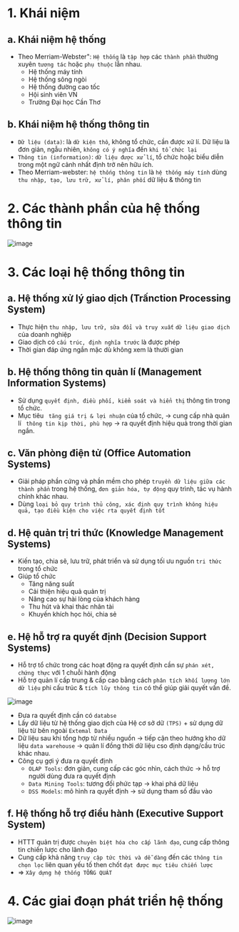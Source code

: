 # 1. Khái niệm
## a. Khái niệm hệ thống
- Theo Merriam-Webster": `Hệ thống` là `tập hợp` các `thành phần` thường xuyên `tương tác` hoặc `phụ thuộc` lẫn nhau.
  - Hệ thống máy tính
  - Hệ thống sông ngòi
  - Hệ thống đường cao tốc
  - Hội sinh viên VN
  - Trường Đại học Cần Thơ
## b. Khái niệm hệ thống thông tin
- `Dữ liệu (data)`: là `dữ kiện thô`, không tổ chức, cần được xử lí. Dữ liệu là đơn giản, ngẫu nhiên, `không có ý nghĩa` đến `khi tổ chức lại`
- `Thông tin (information)`: `dữ liệu được xử lí`, tổ chức hoặc biểu diễn trong một ngữ cảnh nhất định trở nên hữu ích.
- Theo Merriam-webster: `hệ thống thông tin` là `hệ thống máy tính` dùng `thu nhập, tạo, lưu trữ, xử lí, phân phối` dữ liệu & thông tin

# 2. Các thành phần của hệ thống thông tin
![image](https://user-images.githubusercontent.com/88178841/148487815-c4cab1fc-223c-4e83-b3be-a3ba462de566.png)

# 3. Các loại hệ thống thông tin
## a. Hệ thống xử lý giao dịch (Trấnction Processing System)
- Thực hiện `thu nhập, lưu trữ, sữa đổi và truy xuất` `dữ liệu giao dịch` của doanh nghiệp
- Giao dịch có `cấu trúc, định nghĩa trước` là được phép
- Thời gian đáp ứng ngắn mặc dù không xem là thười gian 
## b. Hệ thống thông tin quản lí (Management Information Systems)
- Sử dụng `quyết định, điều phối, kiểm soát và hiển thị` thông tin trong tổ chức.
- Mục tiêu ` tăng giá trị & lợi nhuận` của tổ chức, -> cung cấp nhà quản lí ` thông tin kịp thời, phù hợp` -> ra quyết định hiệu quả trong thời gian ngắn.
## c. Văn phòng điện tử (Office Automation Systems)
- Giải pháp phần cứng và phần mềm cho phép `truyền dữ liệu giữa các thành phần` trong hệ thống, `đơn giản hóa, tự động` quy trình, tác vụ hành chính khác nhau.
- Dùng `loại bỏ quy trình thủ công, xác định quy trình không hiệu quả, tạo điều kiện cho việc rta quyết định tốt`
## d. Hệ quản trị tri thức (Knowledge Management Systems)
- Kiến tạo, chia sẽ, lưu trữ, phát triển và sử dụng tối ưu nguồn `tri thức` trong tổ chức
- Giúp tổ chức
  - Tăng năng suất
  - Cải thiện hiệu quả quản trị
  - Nâng cao sự hài lòng của khách hàng
  - Thu hút và khai thác nhân tài
  - Khuyến khích học hỏi, chia sẻ
## e. Hệ hỗ trợ ra quyết định (Decision Support Systems)
- Hỗ trợ tổ chức trong các hoạt động ra quyết định cần sự `phán xét, chứng thực` với 1 chuỗi hành động
- Hỗ trợ quản lí cấp trung & cấp cao bằng cách `phân tích khối lượng lớn dữ liệu` phi cấu trúc & `tích lũy thông tin` có thể giúp giải quyết vấn đề.

![image](https://user-images.githubusercontent.com/88178841/153407018-153cf3ac-a54b-4a92-94f5-985321bd8501.png)
- Đưa ra quyết định cần có `databse`
- Lấy dữ liệu từ hệ thống giao dịch của Hệ cơ sở dữ `(TPS)` + sử dụng dữ liệu từ bên ngoài `Extemal Data`
- Dữ liệu sau khi tổng hợp từ nhiều nguồn -> tiếp cận theo hướng kho dữ liệu `data warehouse` -> quản lí đồng thời dữ liệu cso định dạng/cầu trúc khác nhau.
- Công cụ gợi ý đưa ra quyết định
  - `OLAP Tools`: đơn giản, cung cấp các góc nhìn, cách thức -> hỗ trợ người dùng đưa ra quyết định
  - `Data Mining Tools`: tương đối phức tạp -> khai phá dữ liệu
  - `DSS Models`: mô hình ra quyết định -> sử dụng tham số đầu vào 
## f. Hệ thống hỗ trợ điều hành (Executive Support System)
- HTTT quản trị được `chuyên biệt hóa cho cấp lãnh đạo`, cung cấp thông tin chiến lược cho lãnh đạo
- Cung cấp khả năng `truy cập tức thời và dễ dàng` đến các `thông tin chọn lọc` liên quan yếu tố then chốt `đạt được mục tiêu chiến lược`
- => `Xây dựng hệ thống TỔNG QUÁT`
# 4. Các giai đoạn phát triển hệ thống
![image](https://user-images.githubusercontent.com/88178841/153413082-1fbf8ee2-6b84-43a9-852e-f02c906b6a88.png)

